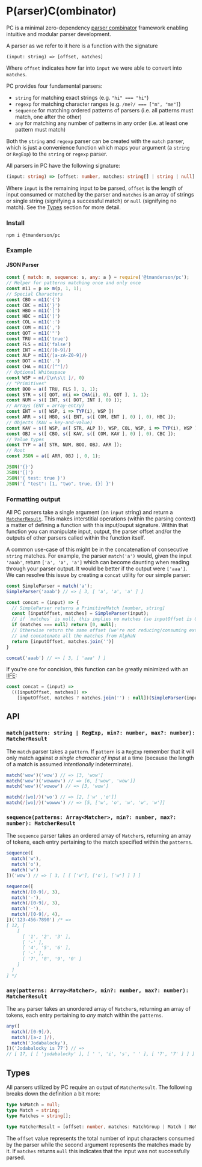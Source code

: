 # P(arser)C(ombinator)

PC is a minimal zero-dependency [parser combinator](https://en.wikipedia.org/wiki/Parser_combinator)
framework enabling intuitive and modular parser development.

A parser as we refer to it here is a function with the signature
```
(input: string) => [offset, matches]
```

Where `offset` indicates how far into `input` we were able to convert into `matches`.

PC provides four fundamental parsers:

- `string` for matching exact strings (e.g. `"hi" === "hi"`)
- `regexp` for matching character ranges (e.g. `/me?/ === ["m", "me"]`)
- `sequence` for matching ordered patterns of parsers (i.e. all patterns must match, one after the other)
- `any` for matching any number of patterns in any order (i.e. at least one pattern must match)

Both the `string` and `regexp` parser can be created with the `match` parser,
which is just a convenience function which maps your argument (a `string` or
`RegExp`) to the `string` or `regexp` parser.

All parsers in PC have the following signature:

```ts
(input: string) => [offset: number, matches: string[] | string | null]
```

Where `input` is the remaining input to be parsed, `offset` is the length of input
consumed or matched by the parser and `matches` is an array of strings or single
string (signifying a successful match) or `null` (signifying no match). See the
[Types](#Types) section for more detail.

### Install

```
npm i @tmanderson/pc
```

### Example

#### JSON Parser

```js
const { match: m, sequence: s, any: a } = require('@tmanderson/pc');
// Helper for patterns matching once and only once
const m11 = p => m(p, 1, 1);
// Special Characters
const CBO = m11('{')
const CBC = m11('}')
const HBO = m11('[')
const HBC = m11(']')
const COL = m11(':')
const COM = m11(',')
const QOT = m11('"')
const TRU = m11('true')
const FLS = m11('false')
const INT = m11(/[0-9]/)
const ALP = m11(/[a-zA-Z0-9]/)
const DOT = m11('.')
const CHA = m11(/[^"]/)
// Optional Whitespace
const WSP = m(/[\n\s\t ]/, 0)
// "Primitives"
const BOO = a([ TRU, FLS ], 1, 1);
const STR = s([ QOT, m(i => CHA(i), 0), QOT ], 1, 1);
const NUM = s([ INT, s([ DOT, INT ], 0) ]);
// Arrays (ENT = array-entry)
const ENT = s([ WSP, i => TYP(i), WSP ])
const ARR = s([ HBO, s([ ENT, s([ COM, ENT ], 0) ], 0), HBC ]);
// Objects (KAV = key-and-value)
const KAV = s([ WSP, a([ STR, ALP ]), WSP, COL, WSP, i => TYP(i), WSP ]);
const OBJ = s([ CBO, s([ KAV, s([ COM, KAV ], 0) ], 0), CBC ]);
// Value types
const TYP = a([ STR, NUM, BOO, OBJ, ARR ]);
// Root
const JSON = a([ ARR, OBJ ], 0, 1);

JSON('{}')
JSON('[]')
JSON('{ test: true }')
JSON('{ "test": [1, "two", true, {}] }')
```

### Formatting output

All PC parsers take a single argument (an `input` string) and return a [`MatcherResult`](#Types).
This makes interstitial operations (within the parsing context) a matter of defining
a function with this input/ouput signature. Within that function you can manipulate
input, output, the parser offset and/or the outputs of other parsers called within
the function itself.

A common use-case of this might be in the concatenation of consecutive `string`
matches. For example, the parser `match('a')` would, given the input `'aaab'`,
return `['a', 'a', 'a']` which can become daunting when reading through your parser
output. It would be better if the output were `['aaa']`. We can resolve this issue
by creating a `concat` utility for our simple parser:

```js
const SimpleParser = match('a');
SimpleParser('aaab') // => [ 3, [ 'a', 'a', 'a' ] ]

const concat = (input) => {
  // SimpleParser returns a PrimitiveMatch [number, string]
  const [inputOffset, matches] = SimpleParser(input);
  // if `matches` is null, this implies no matches (so inputOffset is 0)
  if (matches === null) return [0, null];
  // Otherwise return the same offset (we're not reducing/consuming extra input)
  // and concatenate all the matches from AlphaN
  return [inputOffset, matches.join('')]
}

concat('aaab') // => [ 3, [ 'aaa' ] ]
```

If you're one for concision, this function can be greatly minimized with an
[IIFE](https://developer.mozilla.org/en-US/docs/Glossary/IIFE):

```js
const concat = (input) =>
  (([inputOffset, matches]) =>
    [inputOffset, matches ? matches.join('') : null])(SimpleParser(input))
```

## API

### `match(pattern: string | RegExp, min?: number, max?: number): MatcherResult`

The `match` parser takes a `pattern`. If `pattern` is a `RegExp` remember that
it will only match against _a single character of input_ at a time (because the
length of a match is assumed _intentionally_ indeterminate).

```js
match('wow')('wow') // => [3, 'wow']
match('wow')('wowwow') // => [6, ['wow', 'wow']]
match('wow')('wowow') // => [3, 'wow']

match(/[wo]/)('wo') // => [2, ['w' ,'o']]
match(/[wo]/)('wowww') // => [5, ['w', 'o', 'w', 'w', 'w']]
```

### `sequence(patterns: Array<Matcher>, min?: number, max?: number): MatcherResult`

The `sequence` parser takes an ordered array of `Matcher`s, returning an array
of tokens, each entry pertaining to the match specified within the `patterns`.

```js
sequence([
  match('w'),
  match('o'),
  match('w')
])('wow') // => [ 3, [ [ ['w'], ['o'], ['w'] ] ] ]

sequence([
  match(/[0-9]/, 3),
  match('-'),
  match(/[0-9]/, 3),
  match('-'),
  match(/[0-9]/, 4),
])('123-456-7890') /* =>
[ 12, [
    [
      [ '1', '2', '3' ],
      [ '-' ],
      [ '4', '5', '6' ],
      [ '-' ],
      [ '7', '8', '9', '0' ]
    ]
  ]
] */
```

### `any(patterns: Array<Matcher>, min?: number, max?: number): MatcherResult`

The `any` parser takes an unordered array of `Matcher`s, returning an array
of tokens, each entry pertaining to _any_ match within the `patterns`.

```js
any([
  match(/[0-9]/),
  match(/[a-z ]/),
  match('Jodabalocky'),
])('Jodabalocky is 77') // =>
// [ 17, [ [ 'jodabalocky' ], [ ' ', 'i', 's', ' ' ], [ '7', '7' ] ] ]
```

## Types

All parsers utilized by PC require an output of `MatcherResult`. The following
breaks down the definition a bit more:

```ts
type NoMatch = null;
type Match = string;
type Matches = string[];

type MatcherResult = [offset: number, matches: MatchGroup | Match | NoMatch];
```

The `offset` value represents the total number of input characters consumed by
the parser while the second argument represents the matches made by it. If `matches`
returns `null` this indicates that the input was not successfully parsed.
